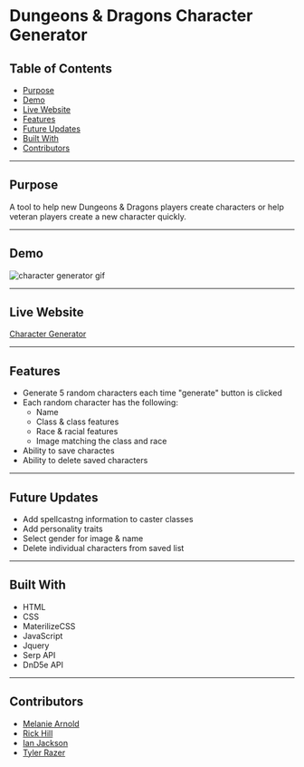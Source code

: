 # Dungeons & Dragons Character Generator

## Table of Contents
* [Purpose](#purpose)
* [Demo](#demo)
* [Live Website](#website)
* [Features](#features)
* [Future Updates](#updates)
* [Built With](#built)
* [Contributors](#contributors)

----

## Purpose <a name="purpose"></a>
A tool to help new Dungeons & Dragons players create characters or help veteran players create a new character quickly.

----

## Demo <a name="demo"></a>
![character generator gif](assets/images/web-ready/Character-Generator.gif)

----

## Live Website <a name="website"></a>
[Character Generator](https://einalem4.github.io/character-generator/)

----

## Features <a name="features"></a>
* Generate 5 random characters each time "generate" button is clicked
* Each random character has the following:
    * Name 
    * Class & class features
    * Race & racial features
    * Image matching the class and race
* Ability to save charactes
* Ability to delete saved characters

----

## Future Updates <a name="updates"></a>
* Add spellcastng information to caster classes
* Add personality traits
* Select gender for image & name
* Delete individual characters from saved list

----

## Built With <a name="built"></a>
* HTML
* CSS
* MaterilizeCSS
* JavaScript
* Jquery
* Serp API
* DnD5e API

----

## Contributors <a name="contributors"></a>
* [Melanie Arnold](https://github.com/einalem4)
* [Rick Hill](https://github.com/rickhill543)
* [Ian Jackson](https://github.com/ijacksondesign)
* [Tyler Razer](https://github.com/thrazer675)